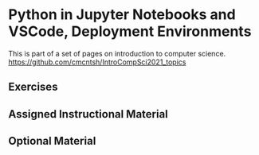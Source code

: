 # Python in Jupyter Notebooks and VSCode, Deployment Environments

This is part of a set of pages on introduction to computer science. https://github.com/cmcntsh/IntroCompSci2021_topics

## Exercises

## Assigned Instructional Material

## Optional Material
